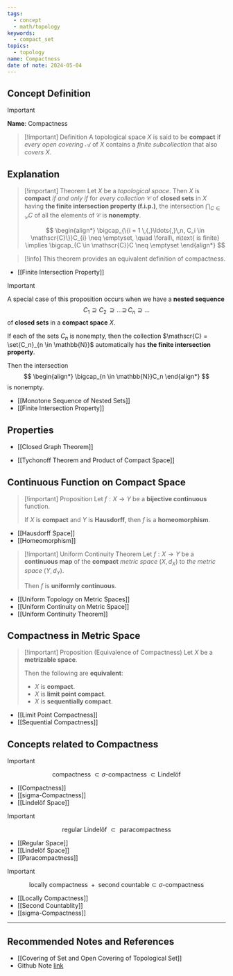 ```yaml
---
tags:
  - concept
  - math/topology
keywords:
  - compact_set
topics:
  - topology
name: Compactness
date of note: 2024-05-04
---
```


## Concept Definition

>[!important]
>**Name**:  Compactness


>[!important] Definition
>A topological space $X$ is said to be **compact** if *every open covering* $\mathscr{A}$ of $X$ contains a *finite subcollection* that also *covers* $X$.


## Explanation

>[!important] Theorem 
>Let $X$ be a *topological space*. Then $X$ is **compact** *if and only if* for *every collection* $\mathscr{C}$ of **closed sets** in $X$ having **the finite intersection property (f.i.p.)**, the intersection $\bigcap_{C\in \mathscr{C}}C$ of all the elements of $\mathscr{C}$ is **nonempty**.
> 
> $$
> \begin{align*}
> \bigcap_{\{i = 1 \,{,}\ldots{,}\,n, C_i \in \mathscr{C}\}}C_{i} \neq \emptyset, \quad \forall\, n\text{ is finite} \implies \bigcap_{C \in \mathscr{C}}C \neq \emptyset
> \end{align*}
> $$


>[!info]
>This theorem provides an equivalent definition of compactness.

- [[Finite Intersection Property]]

>[!important] 
>A special case of this proposition occurs when we have a **nested sequence** $$C_1 \supseteq C_2 \,{\supseteq}\ldots{\supseteq}\, C_n \supseteq  \ldots$$ of **closed sets** in a **compact space** $X$. 
> 
> If each of the sets $C_n$ is nonempty, then the collection $\mathscr{C} = \set{C_n}_{n \in \mathbb{N}}$ automatically has **the finite intersection  property**. 
> 
> Then the intersection
>$$ 
> \begin{align*}
> \bigcap_{n \in \mathbb{N}}C_n
> \end{align*}
>$$ 
>is nonempty.

- [[Monotone Sequence of Nested Sets]]
- [[Finite Intersection Property]]


## Properties


- [[Closed Graph Theorem]]

- [[Tychonoff Theorem and Product of Compact Space]]


## Continuous Function on Compact Space


>[!important] Proposition
>Let $f : X \rightarrow Y$ be a **bijective continuous** function. 
>
>If $X$ is **compact** and $Y$ is **Hausdorff**, then $f$ is a **homeomorphism**.

- [[Hausdorff Space]]
- [[Homeomorphism]]

>[!important] Uniform Continuity Theorem
> Let $f: X \rightarrow Y$ be a **continuous map** of the **compact** *metric space* $(X, d_X)$ to *the metric space* $(Y, d_Y)$. 
> 
> Then $f$ is **uniformly continuous**.

- [[Uniform Topology on Metric Spaces]]
- [[Uniform Continuity on Metric Space]]
- [[Uniform Continuity Theorem]]

## Compactness in Metric Space

>[!important] Proposition (Equivalence of Compactness)
>Let $X$ be a **metrizable space**. 
>
>Then the following are **equivalent**:
>
>- $X$ is **compact**.
>- $X$ is **limit point compact**.
>- $X$ is **sequentially compact**.

- [[Limit Point Compactness]]
- [[Sequential Compactness]]

## Concepts related to Compactness


>[!important]
>$$
>\text{compactness } \subset \text{$\sigma$-compactness }  \subset \text{Lindelöf  } 
>$$

- [[Compactness]]
- [[sigma-Compactness]]
- [[Lindelöf Space]]

>[!important]
>$$
>\text{regular Lindelöf  }  \subset \text{ paracompactness}
>$$

- [[Regular Space]]
- [[Lindelöf Space]]
- [[Paracompactness]]

>[!important]
>$$
>\text{locally compactness } + \text{ second countable} \subset \text{$\sigma$-compactness }
>$$

- [[Locally Compactness]]
- [[Second Countablity]]
- [[sigma-Compactness]]



-----------
##  Recommended Notes and References

- [[Covering of Set and Open Covering of Topological Set]]
- Github Note [link](https://github.com/TianpeiLuke/SelfStudyNotes/tree/master/self-study/probability_and_measure_theory)